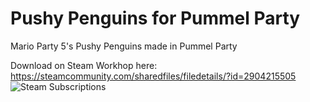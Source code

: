 # Pushy Penguins for Pummel Party
Mario Party 5's Pushy Penguins made in Pummel Party

Download on Steam Workhop here: https://steamcommunity.com/sharedfiles/filedetails/?id=2904215505   
![Steam Subscriptions](https://img.shields.io/steam/subscriptions/2904215505?style=flat-square&color=blue)